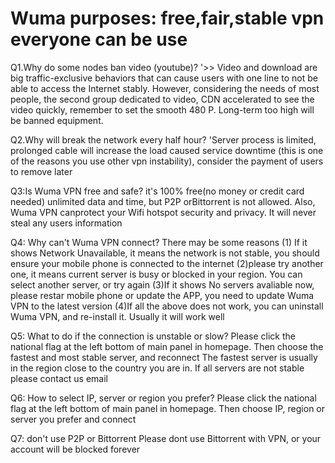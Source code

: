 # Wuma purposes: free,fair,stable vpn everyone can be use

Q1.Why do some nodes ban video (youtube)? '>> Video and download are big traffic-exclusive behaviors that can cause users with one line to not be able to access the Internet stably. However, considering the needs of most people, the second group dedicated to video, CDN accelerated to see the video quickly, remember to set the smooth 480 P. Long-term too high will be banned equipment.

Q2.Why will break the network every half hour? 'Server process is limited, prolonged cable will increase the load caused service downtime (this is one of the reasons you use other vpn instability), consider the payment of users to remove later

Q3:Is Wuma VPN free and safe?
it's 100% free(no money or credit card needed) unlimited data and time, but P2P orBittorrent is not allowed. Also, Wuma VPN canprotect your Wifi hotspot security and privacy. It will never steal any users information

Q4: Why can't Wuma VPN connect?
There may be some reasons
(1) If it shows Network Unavailable, it means the network is not stable, you should ensure your mobile phone is connected to the internet
(2)please try another one, it means current server is busy or blocked in your region. You can select another
server, or try again
(3)If it shows No servers avaliable now, please restar mobile phone or update the APP, you need to update Wuma VPN to
the latest version
(4)If all the above does not work, you can uninstall Wuma VPN, and re-install it. Usually it will work well

Q5: What to do if the connection is unstable or slow?
Please click the national flag at the left bottom of main panel in homepage. Then choose the fastest and most stable server, and reconnect The fastest server is usually in the region close to the country you are in. If all servers are not stable
please contact us email

Q6: How to select IP, server or region you prefer?
Please click the national flag at the left bottom of main panel in homepage. Then choose IP, region or server you prefer and connect

Q7: don't use P2P or Bittorrent
Please dont use Bittorrent with VPN, or your account will be blocked forever

